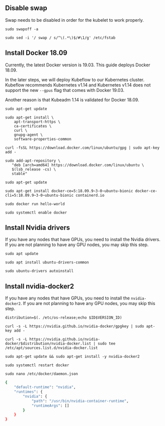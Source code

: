 ## Disable swap
Swap needs to be disabled  in order for the kubelet to work properly.

```console
sudo swapoff -a
```

```console
sudo sed -i '/ swap / s/^\(.*\)$/#\1/g' /etc/fstab
```

## Install Docker 18.09
Currently, the latest Docker version is 19.03. This guide deploys Docker 18.09.

In the later steps, we will deploy Kubeflow to our Kubernetes cluster. Kubeflow recommends Kubernetes v1.14 and Kubernetes v1.14 does not support the new `--gpus` flag that comes with Docker 19.03.

Another reason is that Kubeadm 1.14 is validated for Docker 18.09.


```console
sudo apt-get update
```

```console
sudo apt-get install \
    apt-transport-https \
    ca-certificates \
    curl \
    gnupg-agent \
    software-properties-common
```

```console
curl -fsSL https://download.docker.com/linux/ubuntu/gpg | sudo apt-key add -
```

```console
sudo add-apt-repository \
   "deb [arch=amd64] https://download.docker.com/linux/ubuntu \
   $(lsb_release -cs) \
   stable"
```

```console
sudo apt-get update
```

```console
sudo apt-get install docker-ce=5:18.09.9~3-0~ubuntu-bionic docker-ce-cli=5:18.09.9~3-0~ubuntu-bionic containerd.io
```

```console
sudo docker run hello-world
```

```console
sudo systemctl enable docker
```



## Install Nvidia drivers
If you have any nodes that have GPUs, you need to install the Nvidia drivers. If you are not planning to have any GPU nodes, you may skip this step.

```console
sudo apt update
```
```console
sudo apt install ubuntu-drivers-common
```

```console
sudo ubuntu-drivers autoinstall
```


## Install nvidia-docker2
If you have any nodes that have GPUs, you need to install the `nvidia-docker2`. If you are not planning to have any GPU nodes, you may skip this step.

```console
distribution=$(. /etc/os-release;echo $ID$VERSION_ID)
```

```console
curl -s -L https://nvidia.github.io/nvidia-docker/gpgkey | sudo apt-key add -
```

```console
curl -s -L https://nvidia.github.io/nvidia-docker/$distribution/nvidia-docker.list | sudo tee /etc/apt/sources.list.d/nvidia-docker.list
```

```console
sudo apt-get update && sudo apt-get install -y nvidia-docker2
```

```console
sudo systemctl restart docker
```

```console
sudo nano /etc/docker/daemon.json
```

```sh
{
    "default-runtime": "nvidia",
    "runtimes": {
        "nvidia": {
            "path": "/usr/bin/nvidia-container-runtime",
            "runtimeArgs": []
        }
    }
}
```